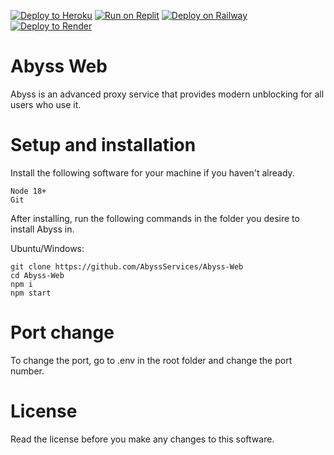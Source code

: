 [![Deploy to Heroku](https://binbashbanana.github.io/deploy-buttons/buttons/remade/heroku.svg)](https://heroku.com/deploy/?template=https://github.com/AbyssServices/Abyss-Web)
[![Run on Replit](https://binbashbanana.github.io/deploy-buttons/buttons/remade/replit.svg)](https://replit.com/github/AbyssServices/Abyss-Web)
[![Deploy on Railway](https://binbashbanana.github.io/deploy-buttons/buttons/remade/railway.svg)](https://railway.app/new/template?template=https://github.com/AbyssServices/Abyss-Web)
[![Deploy to Render](https://binbashbanana.github.io/deploy-buttons/buttons/remade/render.svg)](https://render.com/deploy?repo=https://github.com/BinBashBanana/AbyssServices/Abyss-Web)

# Abyss Web
Abyss is an advanced proxy service that provides modern unblocking for all users who use it.

# Setup and installation

Install the following software for your machine if you haven't already.

```
Node 18+
Git
```

After installing, run the following commands in the folder you desire to install Abyss in.

Ubuntu/Windows:
```
git clone https://github.com/AbyssServices/Abyss-Web
cd Abyss-Web
npm i
npm start
```

# Port change

To change the port, go to .env in the root folder and change the port number.

# License

Read the license before you make any changes to this software.
